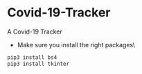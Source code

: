 # Covid-19-Tracker
A Covid-19 Tracker

- Make sure you install the right packages\

```py
pip3 install bs4 
pip3 install tkinter
```
